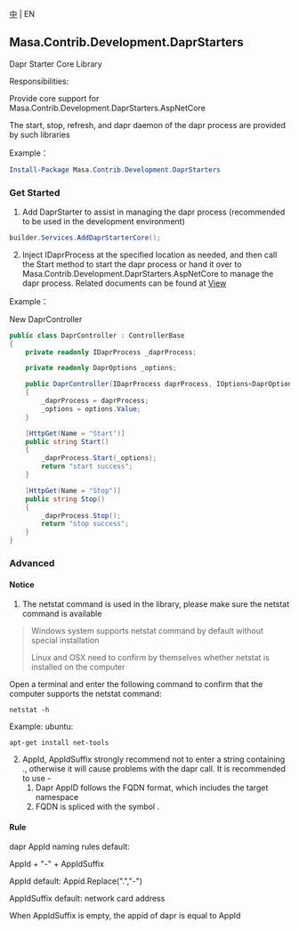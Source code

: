 [中](README.zh-CN.md) | EN

## Masa.Contrib.Development.DaprStarters

Dapr Starter Core Library

Responsibilities:

Provide core support for Masa.Contrib.Development.DaprStarters.AspNetCore

The start, stop, refresh, and dapr daemon of the dapr process are provided by such libraries

Example：

``` powershell
Install-Package Masa.Contrib.Development.DaprStarters
```

### Get Started

1. Add DaprStarter to assist in managing the dapr process (recommended to be used in the development environment)

``` C#
builder.Services.AddDaprStarterCore();
```

2. Inject IDaprProcess at the specified location as needed, and then call the Start method to start the dapr process or hand it over to Masa.Contrib.Development.DaprStarters.AspNetCore to manage the dapr process. Related documents can be found at [View](../Masa.Contrib.Development.DaprStarters.AspNetCore/README.md)

Example：

New DaprController

``` C# DaprController.cs
public class DaprController : ControllerBase
{
    private readonly IDaprProcess _daprProcess;

    private readonly DaprOptions _options;

    public DaprController(IDaprProcess daprProcess, IOptions<DaprOptions> options)
    {
        _daprProcess = daprProcess;
        _options = options.Value;
    }

    [HttpGet(Name = "Start")]
    public string Start()
    {
        _daprProcess.Start(_options);
        return "start success";
    }

    [HttpGet(Name = "Stop")]
    public string Stop()
    {
        _daprProcess.Stop();
        return "stop success";
    }
}
```

### Advanced

#### Notice

1. The netstat command is used in the library, please make sure the netstat command is available

> Windows system supports netstat command by default without special installation
>
> Linux and OSX need to confirm by themselves whether netstat is installed on the computer

Open a terminal and enter the following command to confirm that the computer supports the netstat command:

````
netstat -h
````

Example: ubuntu:

````
apt-get install net-tools
````

2. AppId, AppIdSuffix strongly recommend not to enter a string containing ., otherwise it will cause problems with the dapr call. It is recommended to use -
    1. Dapr AppID follows the FQDN format, which includes the target namespace
    2. FQDN is spliced with the symbol .

#### Rule

dapr AppId naming rules default:

AppId + "-" + AppIdSuffix

AppId default: Appid.Replace(".","-")

AppIdSuffix default: network card address

When AppIdSuffix is empty, the appid of dapr is equal to AppId
